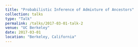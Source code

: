 ```yaml
---
title: "Probabilistic Inference of Admixture of Ancestors"
collection: talks
type: "Talk"
permalink: /talks/2017-03-01-talk-2
venue: "UC Berkeley"
date: 2017-03-01
location: "Berkeley, California"
---
```


